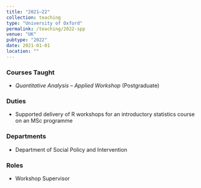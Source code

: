 ```yaml
---
title: "2021–22"
collection: teaching
type: "University of Oxford"
permalink: /teaching/2022-spp
venue: "UK"
pubtype: "2022"
date: 2021-01-01
location: ""
---
```


### Courses Taught
- *Quantitative Analysis – Applied Workshop* (Postgraduate)

### Duties
- Supported delivery of R workshops for an introductory statistics course on an MSc programme

### Departments
- Department of Social Policy and Intervention

### Roles
- Workshop Supervisor
